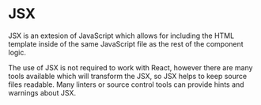 # JSX

JSX is an extesion of JavaScript which allows for including the HTML template inside of the same JavaScript file as the rest of the component logic.

The use of JSX is not required to work with React, however there are many tools available which will transform the JSX, so JSX helps to keep source files readable. Many linters or source control tools can provide hints and warnings about JSX.
